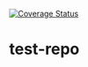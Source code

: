 [![Coverage Status](https://coveralls.io/repos/github/mileskc/test-repo/badge.svg?branch=master)](https://coveralls.io/github/mileskc/test-repo?branch=master)
# test-repo

